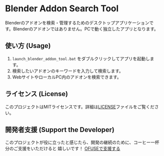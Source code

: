 # Blender Addon Search Tool

Blenderのアドオンを検索・管理するためのデスクトップアプリケーションです。Blenderのアドオンではありません。PCで動く独立したアプリとなります。

## 使い方 (Usage)

1. `launch_blender_addon_tool.bat` をダブルクリックしてアプリを起動します。
2. 検索したいアドオンのキーワードを入力して検索します。
3. WebサイトやローカルPC内のアドオンを検索できます。

## ライセンス (License)

このプロジェクトはMITライセンスです。詳細は[LICENSE](LICENSE)ファイルをご覧ください。

## 開発者支援 (Support the Developer)
このプロジェクトが役に立ったと感じたら、開発の継続のために、コーヒー一杯分のご支援をいただけると
     嬉しいです！
   [OFUSEで支援する](https://ofuse.me/df86e215)  
